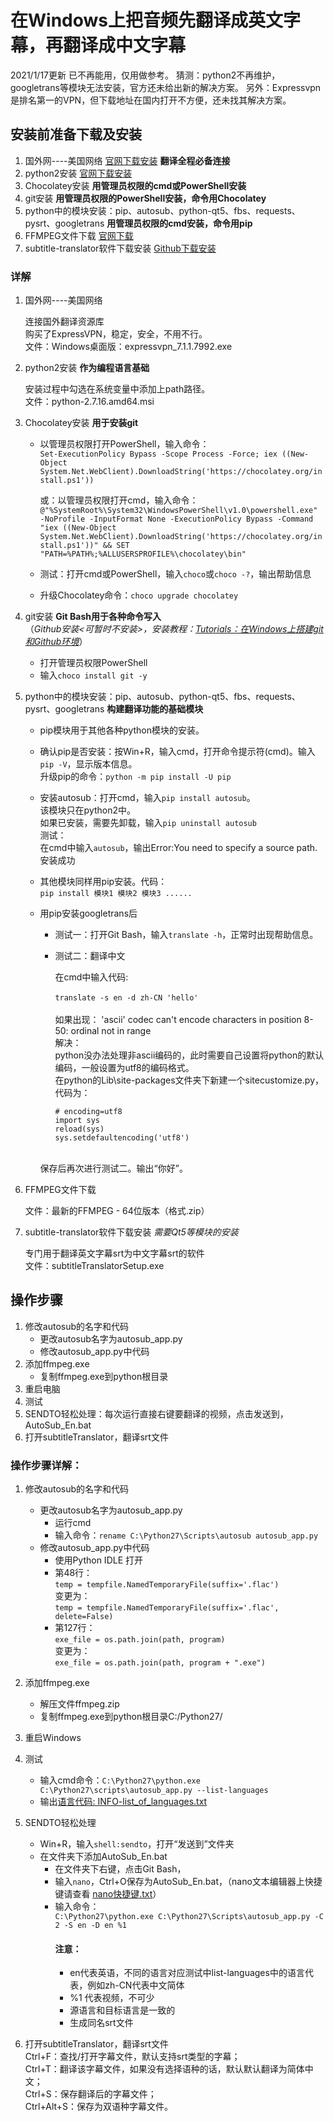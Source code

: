 ﻿# 在Windows上把音频先翻译成英文字幕，再翻译成中文字幕
2021/1/17更新
已不再能用，仅用做参考。
猜测：python2不再维护，googletrans等模块无法安装，官方还未给出新的解决方案。
另外：Expressvpn是排名第一的VPN，但下载地址在国内打开不方便，还未找其解决方案。


## 安装前准备下载及安装

1. 国外网----美国网络  [官网下载安装](https://www.expressvpn.com/)  **翻译全程必备连接**
2. python2安装  [官网下载安装](https://www.python.org/downloads/release/python-2716/)
3. Chocolatey安装  **用管理员权限的cmd或PowerShell安装**
4. git安装  **用管理员权限的PowerShell安装，命令用Chocolatey**
5. python中的模块安装：pip、autosub、python-qt5、fbs、requests、pysrt、googletrans  **用管理员权限的cmd安装，命令用pip**
6. FFMPEG文件下载  [官网下载](https://ffmpeg.zeranoe.com/builds/)
7. subtitle-translator软件下载安装  [Github下载安装](https://github.com/suifengtec/subtitle-translator/releases/tag/v1.0.0)


### 详解

1. 国外网----美国网络

	连接国外翻译资源库<br/>
	购买了ExpressVPN，稳定，安全，不用不行。<br/>
	文件：Windows桌面版：expressvpn_7.1.1.7992.exe
	
2. python2安装  **作为编程语言基础**

	安装过程中勾选在系统变量中添加上path路径。<br/>
	文件：python-2.7.16.amd64.msi

3. Chocolatey安装  **用于安装git**

	- 以管理员权限打开PowerShell，输入命令：<br/>
`Set-ExecutionPolicy Bypass -Scope Process -Force; iex ((New-Object System.Net.WebClient).DownloadString('https://chocolatey.org/install.ps1'))`

	    或：以管理员权限打开cmd，输入命令：<br/>
`@"%SystemRoot%\System32\WindowsPowerShell\v1.0\powershell.exe" -NoProfile -InputFormat None -ExecutionPolicy Bypass -Command "iex ((New-Object System.Net.WebClient).DownloadString('https://chocolatey.org/install.ps1'))" && SET "PATH=%PATH%;%ALLUSERSPROFILE%\chocolatey\bin"`

	- 测试：打开cmd或PowerShell，输入`choco`或`choco -?`，输出帮助信息
	- 升级Chocolatey命令：`choco upgrade chocolatey`

4. git安装  **Git Bash用于各种命令写入** 
<br/>（*Github安装<可暂时不安装>，安装教程：[Tutorials：在Windows上搭建git和Github环境](https://github.com/JoyceLiu-LQ/Summary/tree/master/Tutorials%EF%BC%9A%E5%9C%A8Windows%E4%B8%8A%E6%90%AD%E5%BB%BAgit%E5%92%8CGithub%E7%8E%AF%E5%A2%83)*）

	- 打开管理员权限PowerShell<br/>
	- 输入`choco install git -y`<br/>
	
5. python中的模块安装：pip、autosub、python-qt5、fbs、requests、pysrt、googletrans  **构建翻译功能的基础模块**

	- pip模块用于其他各种python模块的安装。

	- 确认pip是否安装：按Win+R，输入cmd，打开命令提示符(cmd)。输入`pip -V`，显示版本信息。<br/>
	     升级pip的命令：`python -m pip install -U pip`
	- 安装autosub：打开cmd，输入`pip install autosub`。<br/>该模块只在python2中。<br/>
	    如果已安装，需要先卸载，输入`pip uninstall autosub`
	     <br/>测试：<br/>在cmd中输入`autosub`，输出Error:You need to specify a source path.安装成功
	- 其他模块同样用pip安装。代码：<br/>`pip install 模块1 模块2 模块3 ......`
	- 用pip安装googletrans后<br/>
	     - 测试一：打开Git Bash，输入`translate -h`，正常时出现帮助信息。<br/>
	     - 测试二：翻译中文<br/>
	     
		    在cmd中输入代码:<br/>		
		    `translate -s en -d zh-CN 'hello'`		 
		    <br/>如果出现：
	        'ascii' codec can't encode characters in position 8-50: ordinal not in range<br/>
	        解决：<br/>
	        python没办法处理非ascii编码的，此时需要自己设置将python的默认编码，一般设置为utf8的编码格式。<br/>
	        在python的Lib\site-packages文件夹下新建一个sitecustomize.py，代码为：
	        
	        ```
           # encoding=utf8  
		    import sys  
		    reload(sys)  
		    sys.setdefaultencoding('utf8') 
            ```

		<br/> 保存后再次进行测试二。输出“你好”。
	
6. FFMPEG文件下载

	文件：最新的FFMPEG - 64位版本（格式.zip）

7. subtitle-translator软件下载安装 *需要Qt5等模块的安装*

    专门用于翻译英文字幕srt为中文字幕srt的软件<br/>
	文件：subtitleTranslatorSetup.exe




## 操作步骤

1. 修改autosub的名字和代码
    - 更改autosub名字为autosub_app.py
    - 修改autosub_app.py中代码
2. 添加ffmpeg.exe
    - 复制ffmpeg.exe到python根目录
3. 重启电脑
4. 测试
5. SENDTO轻松处理：每次运行直接右键要翻译的视频，点击发送到，AutoSub_En.bat
6. 打开subtitleTranslator，翻译srt文件


### 操作步骤详解：

1. 修改autosub的名字和代码
    - 更改autosub名字为autosub_app.py
	    - 运行cmd
	    - 输入命令：`rename C:\Python27\Scripts\autosub autosub_app.py`
    - 修改autosub_app.py中代码
	    - 使用Python IDLE 打开
	    - 第48行：<br/>
		`temp = tempfile.NamedTemporaryFile(suffix='.flac')`<br/>
	    变更为：
	    <br/>`temp = tempfile.NamedTemporaryFile(suffix='.flac', delete=False)`
	    - 第127行：<br/>
		`exe_file = os.path.join(path, program)`<br/>
	    变更为：
	    <br/>`exe_file = os.path.join(path, program + ".exe")`

2. 添加ffmpeg.exe

    - 解压文件ffmpeg.zip
    - 复制ffmpeg.exe到python根目录C:/Python27/

3. 重启Windows

4. 测试

    - 输入cmd命令：`C:\Python27\python.exe C:\Python27\scripts\autosub_app.py --list-languages`
    - 输出[语言代码: INFO-list_of_languages.txt](https://github.com/CaiNiaoManNonglqzhb/Summary-JoyceLiu/blob/master/Tutorials%EF%BC%9A%E5%9C%A8Windows%E4%B8%8A%E6%8A%8A%E9%9F%B3%E9%A2%91%E5%85%88%E7%BF%BB%E8%AF%91%E6%88%90%E8%8B%B1%E6%96%87%E5%AD%97%E5%B9%95%EF%BC%8C%E5%86%8D%E7%BF%BB%E8%AF%91%E6%88%90%E4%B8%AD%E6%96%87%E5%AD%97%E5%B9%95/INFO-list_of_languages.txt)

5. SENDTO轻松处理

    - Win+R，输入`shell:sendto`，打开“发送到”文件夹
    - 在文件夹下添加AutoSub_En.bat
	    - 在文件夹下右键，点击Git Bash，
	    - 输入`nano`，Ctrl+O保存为AutoSub_En.bat，（nano文本编辑器上快捷键请查看 [nano快捷键.txt](https://github.com/CaiNiaoManNonglqzhb/Summary-JoyceLiu/blob/master/Tutorials%EF%BC%9A%E5%9C%A8Windows%E4%B8%8A%E6%8A%8A%E9%9F%B3%E9%A2%91%E5%85%88%E7%BF%BB%E8%AF%91%E6%88%90%E8%8B%B1%E6%96%87%E5%AD%97%E5%B9%95%EF%BC%8C%E5%86%8D%E7%BF%BB%E8%AF%91%E6%88%90%E4%B8%AD%E6%96%87%E5%AD%97%E5%B9%95/nano%E5%BF%AB%E6%8D%B7%E9%94%AE.txt)）
	    - 输入命令：<br/>`C:\Python27\python.exe C:\Python27\Scripts\autosub_app.py -C 2 -S en -D en %1`   
            #### 注意：
            - en代表英语，不同的语言对应测试中list-languages中的语言代表，例如zh-CN代表中文简体
            - %1 代表视频，不可少
            - 源语言和目标语言是一致的
            - 生成同名srt文件

6. 打开subtitleTranslator，翻译srt文件<br/>
	Ctrl+F：查找/打开字幕文件，默认支持srt类型的字幕；<br/>
	Ctrl+T：翻译该字幕文件，如果没有选择语种的话，默认默认翻译为简体中文；<br/>
	Ctrl+S：保存翻译后的字幕文件；<br/>
	Ctrl+Alt+S：保存为双语种字幕文件。<br/>




